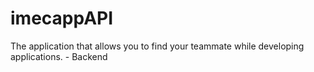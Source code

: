 # imecappAPI
The application that allows you to find your teammate while developing applications. - Backend 
